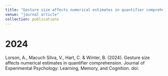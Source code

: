 ```yaml
---
title: "Gesture size affects numerical estimates in quantifier comprehension"
venue: "journal article"
collection: publications
---
```


2024
===
Lorson, A., Macuch Silva, V., Hart, C. & Winter, B. (2024). Gesture size affects numerical estimates in quantifier comprehension. Journal of Experimental Psychology: Learning, Memory, and Cognition. doi: 
